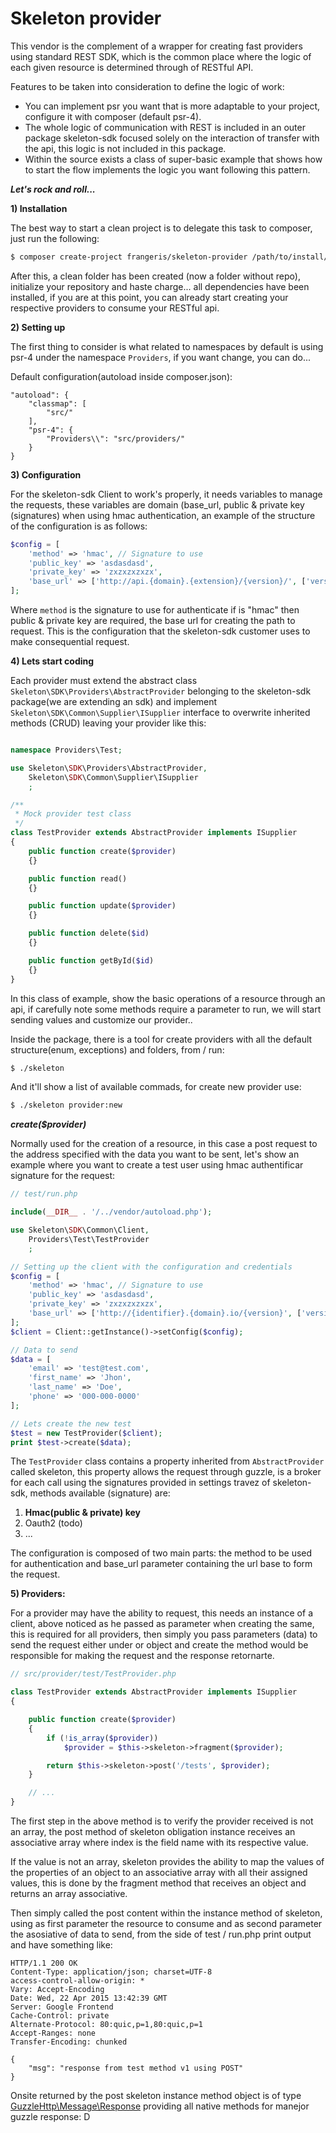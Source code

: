 Skeleton provider
==============

This vendor is the complement of a wrapper for creating fast providers using standard REST SDK, which is the common place where the logic of each given resource is determined through of RESTful API.

Features to be taken into consideration to define the logic of work:

 - You can implement psr you want that is more adaptable to your
   project, configure it with composer (default psr-4).
 - The whole logic of communication with REST is included in an outer
   package skeleton-sdk focused solely on the interaction of transfer
   with the api, this logic is not included in this package.
 - Within the source exists a class of super-basic example that shows
   how to start the flow implements the logic you want following this
   pattern.

***Let's rock and roll...***

**1) Installation**

The best way to start a clean project is to delegate this task to composer, just run the following:

```sh
$ composer create-project frangeris/skeleton-provider /path/to/install/ 0.0.3
```

After this, a clean folder has been created (now a folder without repo), initialize your repository and haste charge... all dependencies have been installed, if you are at this point, you can already start creating your respective providers to consume your RESTful api.

**2) Setting up**

The first thing to consider is what related to namespaces by default is using psr-4 under the namespace `Providers`, if you want change, you can do...

Default configuration(autoload inside composer.json):

```
"autoload": {
	"classmap": [
		"src/"
	],
	"psr-4": {
		"Providers\\": "src/providers/"
	}
}
```

**3) Configuration**

For the skeleton-sdk Client to work's properly, it needs variables to manage the requests, these variables are domain (base_url, public & private key (signatures) when using hmac authentication, an example of the structure of the configuration is as follows:

```php
$config = [
	'method' => 'hmac', // Signature to use
	'public_key' => 'asdasdasd',
	'private_key' => 'zxzxzxzxzx',
	'base_url' => ['http://api.{domain}.{extension}/{version}/', ['version' => 'v1', 'extension' => 'io', 'domain' => 'somedomain']],
];
```
Where `method` is the signature to use for authenticate if is "hmac" then public & private key are required, the base url for creating the path to request. This is the configuration that the skeleton-sdk customer uses to make consequential request.

**4) Lets start coding**

Each provider must extend the abstract class `Skeleton\SDK\Providers\AbstractProvider` belonging to the skeleton-sdk package(we are extending an sdk) and implement `Skeleton\SDK\Common\Supplier\ISupplier` interface to overwrite inherited methods (CRUD) leaving your provider like this:

```php

namespace Providers\Test;

use Skeleton\SDK\Providers\AbstractProvider,
	Skeleton\SDK\Common\Supplier\ISupplier
	;

/**
 * Mock provider test class
 */
class TestProvider extends AbstractProvider implements ISupplier
{
	public function create($provider)
	{}

	public function read()
	{}

	public function update($provider)
	{}

	public function delete($id)
	{}

	public function getById($id)
	{}
}

```

In this class of example, show the basic operations of a resource through an api, if carefully note some methods require a parameter to run, we will start sending values and customize our provider..

Inside the package, there is a tool for create providers with all the default structure(enum, exceptions) and folders, from / run:

```sh
$ ./skeleton
```

And it'll show a list of available commads, for create new provider use:

```sh
$ ./skeleton provider:new
```

***create($provider)***

Normally used for the creation of a resource, in this case a post request to the address specified with the data you want to be sent, let's show an example where you want to create a test user using hmac authentificar signature for the request:

```php
// test/run.php

include(__DIR__ . '/../vendor/autoload.php');

use Skeleton\SDK\Common\Client,
	Providers\Test\TestProvider
	;

// Setting up the client with the configuration and credentials
$config = [
	'method' => 'hmac', // Signature to use
	'public_key' => 'asdasdasd',
	'private_key' => 'zxzxzxzxzx',
	'base_url' => ['http://{identifier}.{domain}.io/{version}', ['version' => 'v1', 'identifier' => 'demo4354589', 'domain' => 'mockable']],
];
$client = Client::getInstance()->setConfig($config);

// Data to send
$data = [
	'email' => 'test@test.com',
	'first_name' => 'Jhon',
	'last_name' => 'Doe',
	'phone' => '000-000-0000'
];

// Lets create the new test
$test = new TestProvider($client);
print $test->create($data);

```

The `TestProvider` class contains a property inherited from `AbstractProvider` called skeleton, this property allows the request through guzzle, is a broker for each call using the signatures provided in settings travez of skeleton-sdk, methods available (signature) are:

 1. **Hmac(public & private) key**
 2. Oauth2 (todo)
 3. ...

The configuration is composed of two main parts: the method to be used for authentication and base_url parameter containing the url base to form the request.

**5) Providers:**

For a provider may have the ability to request, this needs an instance of a client, above noticed as he passed as parameter when creating the same, this is required for all providers, then simply you pass parameters (data) to send the request either under or object and create the method would be responsible for making the request and the response retornarte.

```php
// src/provider/test/TestProvider.php

class TestProvider extends AbstractProvider implements ISupplier
{

	public function create($provider)
	{
		if (!is_array($provider))
			$provider = $this->skeleton->fragment($provider);

		return $this->skeleton->post('/tests', $provider);
	}

	// ...
}

```

The first step in the above method is to verify the provider received is not an array, the post method of skeleton obligation instance receives an associative array where index is the field name with its respective value.

If the value is not an array, skeleton provides the ability to map the values of the properties of an object to an associative array with all their assigned values, this is done by the fragment method that receives an object and returns an array associative.

Then simply called the post content within the instance method of skeleton, using as first parameter the resource to consume and as second parameter the asosiative of data to send, from the side of test / run.php print output and have something like:


```
HTTP/1.1 200 OK
Content-Type: application/json; charset=UTF-8
access-control-allow-origin: *
Vary: Accept-Encoding
Date: Wed, 22 Apr 2015 13:42:39 GMT
Server: Google Frontend
Cache-Control: private
Alternate-Protocol: 80:quic,p=1,80:quic,p=1
Accept-Ranges: none
Transfer-Encoding: chunked

{
	"msg": "response from test method v1 using POST"
}
```

Onsite returned by the post skeleton instance method object is of type [GuzzleHttp\Message\Response](http://api.guzzlephp.org/class-Guzzle.Http.Message.Response.html) providing all native methods for manejor guzzle response: D